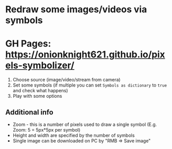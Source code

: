 # Redraw some images/videos via symbols
# GH Pages: https://onionknight621.github.io/pixels-symbolizer/

1. Choose source (image/video/stream from camera)
2. Set some symbols (if multiple you can set `Symbols as dictionary` to `true` and check what happens)
3. Play with some options

## Additional info

- Zoom - this is a number of pixels used to draw a single symbol (E.g. Zoom: 5 = 5px*5px per symbol)
- Height and width are specified by the number of symbols 
- Single image can be downloaded on PC by "RMB => Save image" 